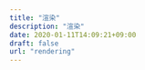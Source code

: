 ```yaml
---
title: "渲染"
description: "渲染"
date: 2020-01-11T14:09:21+09:00 
draft: false
url: "rendering"
---
```


